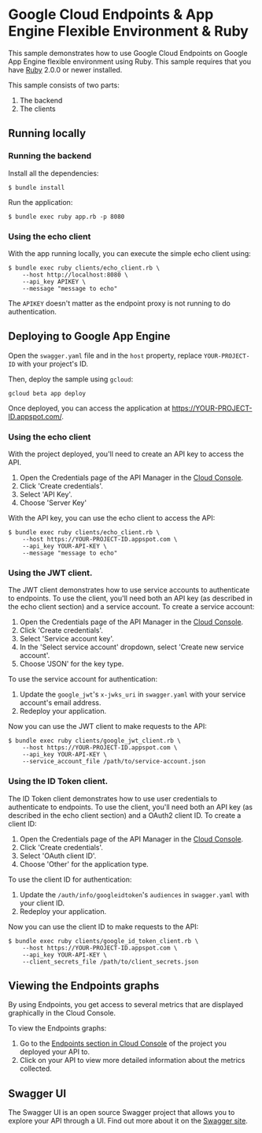 # Google Cloud Endpoints & App Engine Flexible Environment & Ruby

This sample demonstrates how to use Google Cloud Endpoints on
Google App Engine flexible environment using Ruby. This sample requires that you
have [Ruby](https://www.ruby-lang.org/en/documentation/installation/) 2.0.0 or
newer installed.

This sample consists of two parts:

1. The backend
2. The clients

## Running locally

### Running the backend

Install all the dependencies:

    $ bundle install

Run the application:

    $ bundle exec ruby app.rb -p 8080

### Using the echo client

With the app running locally, you can execute the simple echo client using:

    $ bundle exec ruby clients/echo_client.rb \
        --host http://localhost:8080 \
        --api_key APIKEY \
        --message "message to echo"

The `APIKEY` doesn't matter as the endpoint proxy is not running to do authentication.

## Deploying to Google App Engine

Open the `swagger.yaml` file and in the `host` property, replace
`YOUR-PROJECT-ID` with your project's ID.

Then, deploy the sample using `gcloud`:

    gcloud beta app deploy

Once deployed, you can access the application at https://YOUR-PROJECT-ID.appspot.com/.

### Using the echo client

With the project deployed, you'll need to create an API key to access the API.

1. Open the Credentials page of the API Manager in the [Cloud Console](https://console.cloud.google.com/apis/credentials).
2. Click 'Create credentials'.
3. Select 'API Key'.
4. Choose 'Server Key'

With the API key, you can use the echo client to access the API:

    $ bundle exec ruby clients/echo_client.rb \
        --host https://YOUR-PROJECT-ID.appspot.com \
        --api_key YOUR-API-KEY \
        --message "message to echo"

### Using the JWT client.

The JWT client demonstrates how to use service accounts to authenticate to endpoints. To use the client, you'll need both an API key (as described in the echo client section) and a service account. To create a service account:

1. Open the Credentials page of the API Manager in the [Cloud Console](https://console.cloud.google.com/apis/credentials).
2. Click 'Create credentials'.
3. Select 'Service account key'.
4. In the 'Select service account' dropdown, select 'Create new service account'.
5. Choose 'JSON' for the key type.

To use the service account for authentication:

1. Update the `google_jwt`'s `x-jwks_uri` in `swagger.yaml` with your service account's email address.
2. Redeploy your application.

Now you can use the JWT client to make requests to the API:

    $ bundle exec ruby clients/google_jwt_client.rb \
        --host https://YOUR-PROJECT-ID.appspot.com \
        --api_key YOUR-API-KEY \
        --service_account_file /path/to/service-account.json

### Using the ID Token client.

The ID Token client demonstrates how to use user credentials to authenticate to endpoints. To use the client, you'll need both an API key (as described in the echo client section) and a OAuth2 client ID. To create a client ID:

1. Open the Credentials page of the API Manager in the [Cloud Console](https://console.cloud.google.com/apis/credentials).
2. Click 'Create credentials'.
3. Select 'OAuth client ID'.
4. Choose 'Other' for the application type.

To use the client ID for authentication:

1. Update the `/auth/info/googleidtoken`'s `audiences` in `swagger.yaml` with your client ID.
2. Redeploy your application.

Now you can use the client ID to make requests to the API:

    $ bundle exec ruby clients/google_id_token_client.rb \
        --host https://YOUR-PROJECT-ID.appspot.com \
        --api_key YOUR-API-KEY \
        --client_secrets_file /path/to/client_secrets.json

## Viewing the Endpoints graphs

By using Endpoints, you get access to several metrics that are displayed graphically in the Cloud Console.

To view the Endpoints graphs:

1. Go to the [Endpoints section in Cloud Console](https://console.cloud.google.com/endpoints) of the project you deployed your API to.
2. Click on your API to view more detailed information about the metrics collected.

## Swagger UI

The Swagger UI is an open source Swagger project that allows you to explore your API through a UI. Find out more about it on the [Swagger site](http://swagger.io/swagger-ui/).
